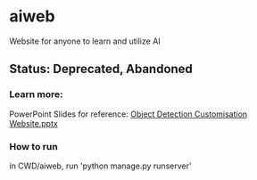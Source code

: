 # aiweb
Website for anyone to learn and utilize AI

## Status: Deprecated, Abandoned

### Learn more:
PowerPoint Slides for reference:
[Object Detection Customisation Website.pptx](https://github.com/GitHub-OfficialAccount/aiweb/files/10298464/Object.Detection.Customisation.Website.pptx)

### How to run
in CWD/aiweb, run 'python manage.py runserver'
